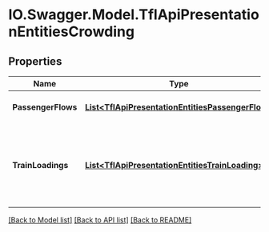 # IO.Swagger.Model.TflApiPresentationEntitiesCrowding
## Properties

Name | Type | Description | Notes
------------ | ------------- | ------------- | -------------
**PassengerFlows** | [**List&lt;TflApiPresentationEntitiesPassengerFlow&gt;**](TflApiPresentationEntitiesPassengerFlow.md) | Busiest times at a station (static information) | [optional] 
**TrainLoadings** | [**List&lt;TflApiPresentationEntitiesTrainLoading&gt;**](TflApiPresentationEntitiesTrainLoading.md) | Train Loading on a scale 1-6, 1 being \&quot;Very quiet\&quot; and 6 being \&quot;Exceptionally busy\&quot; (static information) | [optional] 

[[Back to Model list]](../README.md#documentation-for-models) [[Back to API list]](../README.md#documentation-for-api-endpoints) [[Back to README]](../README.md)

